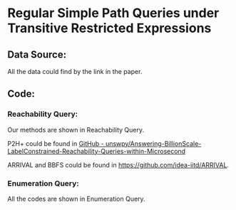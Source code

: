 # Regular Simple Path Queries under Transitive Restricted Expressions

## Data Source:

All the data could find by the link in the paper.

## Code:

### Reachability Query:

Our methods are shown in Reachability Query. 

P2H+ could be found in [GitHub - unswpy/Answering-BillionScale-LabelConstrained-Reachability-Queries-within-Microsecond](https://github.com/unswpy/Answering-BillionScale-LabelConstrained-Reachability-Queries-within-Microsecond)

ARRIVAL and BBFS could be found in https://github.com/idea-iitd/ARRIVAL.

### Enumeration Query:

All the codes are shown in Enumeration Query.

